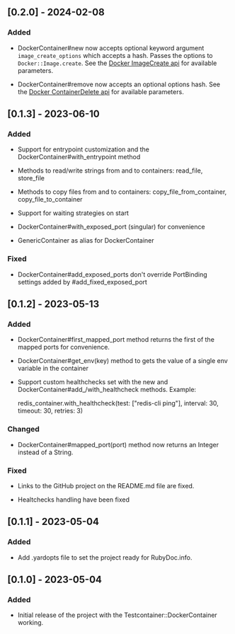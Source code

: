 ## [0.2.0] - 2024-02-08

### Added

- DockerContainer#new now accepts optional keyword argument `image_create_options` which accepts a hash. Passes the options to `Docker::Image.create`. See the [Docker ImageCreate api](https://docs.docker.com/engine/api/v1.43/#tag/Image/operation/ImageCreate) for available parameters.

- DockerContainer#remove now accepts an optional options hash. See the [Docker ContainerDelete api](https://docs.docker.com/engine/api/v1.43/#tag/Container/operation/ContainerDelete) for available parameters.

## [0.1.3] - 2023-06-10

### Added

- Support for entrypoint customization and the DockerContainer#with_entrypoint method

- Methods to read/write strings from and to containers: read_file, store_file

- Methods to copy files from and to containers: copy_file_from_container, copy_file_to_container

- Support for waiting strategies on start

- DockerContainer#with_exposed_port (singular) for convenience

- GenericContainer as alias for DockerContainer

### Fixed

- DockerContainer#add_exposed_ports don't override PortBinding settings added by #add_fixed_exposed_port


## [0.1.2] - 2023-05-13

### Added

- DockerContainer#first_mapped_port method returns the first of the
  mapped ports for convenience.

- DockerContainer#get_env(key) method to gets the value of a single
  env variable in the container

- Support custom healthchecks set with the new and
  DockerContainer#add_/with_healthcheck methods. Example:

  redis_container.with_healthcheck(test: ["redis-cli ping"], interval: 30, timeout: 30, retries: 3)

### Changed

- DockerContainer#mapped_port(port) method now returns an Integer instead of a String.

### Fixed

- Links to the GitHub project on the README.md file are fixed.

- Healtchecks handling have been fixed

## [0.1.1] - 2023-05-04

### Added

- Add .yardopts file to set the project ready for RubyDoc.info.

## [0.1.0] - 2023-05-04

### Added

- Initial release of the project with the Testcontainer::DockerContainer working.
